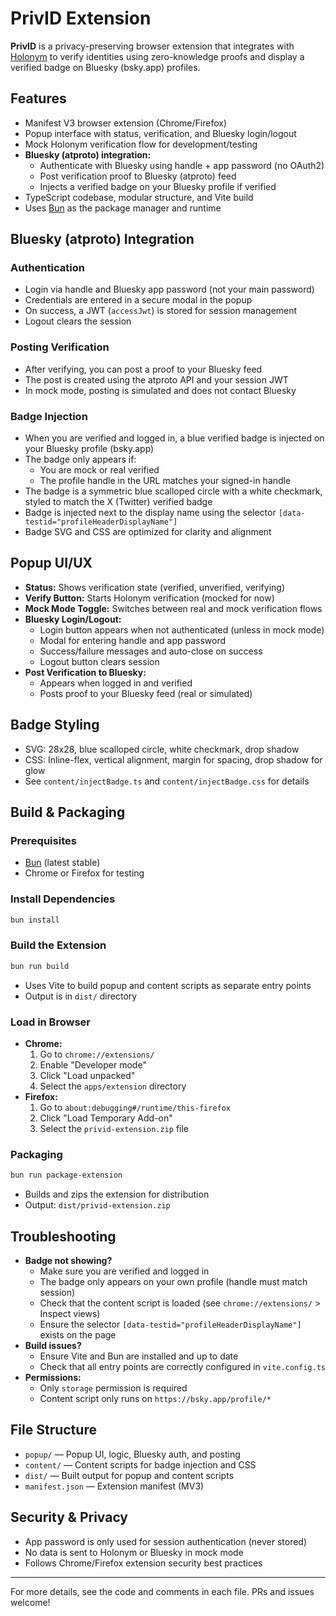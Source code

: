 # PrivID Extension

**PrivID** is a privacy-preserving browser extension that integrates with [Holonym](https://holonym.io) to verify identities using zero-knowledge proofs and display a verified badge on Bluesky (bsky.app) profiles.

## Features

-   Manifest V3 browser extension (Chrome/Firefox)
-   Popup interface with status, verification, and Bluesky login/logout
-   Mock Holonym verification flow for development/testing
-   **Bluesky (atproto) integration:**
    -   Authenticate with Bluesky using handle + app password (no OAuth2)
    -   Post verification proof to Bluesky (atproto) feed
    -   Injects a verified badge on your Bluesky profile if verified
-   TypeScript codebase, modular structure, and Vite build
-   Uses [Bun](https://bun.sh) as the package manager and runtime

## Bluesky (atproto) Integration

### Authentication

-   Login via handle and Bluesky app password (not your main password)
-   Credentials are entered in a secure modal in the popup
-   On success, a JWT (`accessJwt`) is stored for session management
-   Logout clears the session

### Posting Verification

-   After verifying, you can post a proof to your Bluesky feed
-   The post is created using the atproto API and your session JWT
-   In mock mode, posting is simulated and does not contact Bluesky

### Badge Injection

-   When you are verified and logged in, a blue verified badge is injected on your Bluesky profile (bsky.app)
-   The badge only appears if:
    -   You are mock or real verified
    -   The profile handle in the URL matches your signed-in handle
-   The badge is a symmetric blue scalloped circle with a white checkmark, styled to match the X (Twitter) verified badge
-   Badge is injected next to the display name using the selector `[data-testid="profileHeaderDisplayName"]`
-   Badge SVG and CSS are optimized for clarity and alignment

## Popup UI/UX

-   **Status:** Shows verification state (verified, unverified, verifying)
-   **Verify Button:** Starts Holonym verification (mocked for now)
-   **Mock Mode Toggle:** Switches between real and mock verification flows
-   **Bluesky Login/Logout:**
    -   Login button appears when not authenticated (unless in mock mode)
    -   Modal for entering handle and app password
    -   Success/failure messages and auto-close on success
    -   Logout button clears session
-   **Post Verification to Bluesky:**
    -   Appears when logged in and verified
    -   Posts proof to your Bluesky feed (real or simulated)

## Badge Styling

-   SVG: 28x28, blue scalloped circle, white checkmark, drop shadow
-   CSS: Inline-flex, vertical alignment, margin for spacing, drop shadow for glow
-   See `content/injectBadge.ts` and `content/injectBadge.css` for details

## Build & Packaging

### Prerequisites

-   [Bun](https://bun.sh) (latest stable)
-   Chrome or Firefox for testing

### Install Dependencies

```sh
bun install
```

### Build the Extension

```sh
bun run build
```

-   Uses Vite to build popup and content scripts as separate entry points
-   Output is in `dist/` directory

### Load in Browser

-   **Chrome:**
    1. Go to `chrome://extensions/`
    2. Enable "Developer mode"
    3. Click "Load unpacked"
    4. Select the `apps/extension` directory
-   **Firefox:**
    1. Go to `about:debugging#/runtime/this-firefox`
    2. Click "Load Temporary Add-on"
    3. Select the `privid-extension.zip` file

### Packaging

```sh
bun run package-extension
```

-   Builds and zips the extension for distribution
-   Output: `dist/privid-extension.zip`

## Troubleshooting

-   **Badge not showing?**
    -   Make sure you are verified and logged in
    -   The badge only appears on your own profile (handle must match session)
    -   Check that the content script is loaded (see `chrome://extensions/` > Inspect views)
    -   Ensure the selector `[data-testid="profileHeaderDisplayName"]` exists on the page
-   **Build issues?**
    -   Ensure Vite and Bun are installed and up to date
    -   Check that all entry points are correctly configured in `vite.config.ts`
-   **Permissions:**
    -   Only `storage` permission is required
    -   Content script only runs on `https://bsky.app/profile/*`

## File Structure

-   `popup/` — Popup UI, logic, Bluesky auth, and posting
-   `content/` — Content scripts for badge injection and CSS
-   `dist/` — Built output for popup and content scripts
-   `manifest.json` — Extension manifest (MV3)

## Security & Privacy

-   App password is only used for session authentication (never stored)
-   No data is sent to Holonym or Bluesky in mock mode
-   Follows Chrome/Firefox extension security best practices

---

For more details, see the code and comments in each file. PRs and issues welcome!
